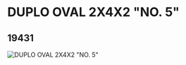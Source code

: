 # DUPLO OVAL 2X4X2 "NO. 5"
## 19431
![DUPLO OVAL 2X4X2 "NO. 5"](https://lc-www-live-s.legocdn.com/media/bricks/5/2/6099657.jpg)